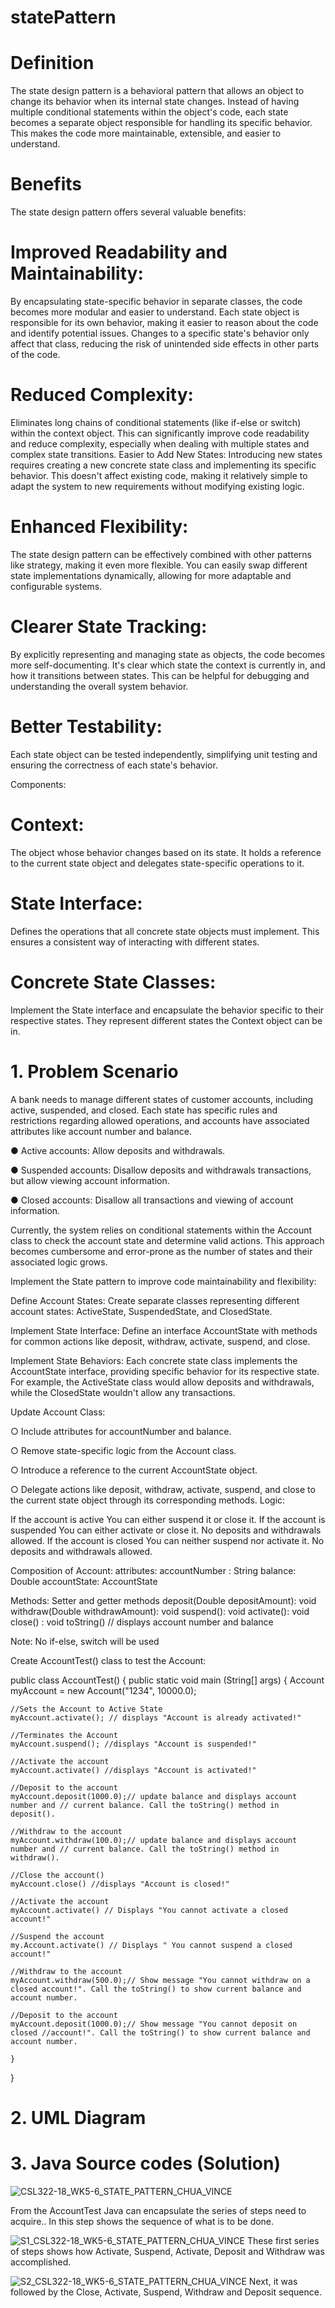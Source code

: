 # statePattern

# Definition

The state design pattern is a behavioral pattern that allows an object to change its behavior when its internal state changes. Instead of having multiple conditional statements within the object's code, each state becomes a separate object responsible for handling its specific behavior. This makes the code more maintainable, extensible, and easier to understand.

# Benefits

The state design pattern offers several valuable benefits:

# Improved Readability and Maintainability:
By encapsulating state-specific behavior in separate classes, the code becomes more modular and easier to   understand. Each state object is responsible for its own behavior, making it easier to reason about the code and identify potential issues.
Changes to a specific state's behavior only affect that class, reducing the risk of unintended side effects in other parts of the code.

# Reduced Complexity:
Eliminates long chains of conditional statements (like if-else or switch) within the context object. This can significantly improve code readability and reduce complexity, especially when dealing with multiple states and complex state transitions.
Easier to Add New States:
Introducing new states requires creating a new concrete state class and implementing its specific behavior. This doesn't affect existing code, making it relatively simple to adapt the system to new requirements without modifying existing logic.

# Enhanced Flexibility:
The state design pattern can be effectively combined with other patterns like strategy, making it even more flexible. You can easily swap different state implementations dynamically, allowing for more adaptable and configurable systems.

# Clearer State Tracking:
By explicitly representing and managing state as objects, the code becomes more self-documenting. It's clear which state the context is currently in, and how it transitions between states. This can be helpful for debugging and understanding the overall system behavior.

# Better Testability:
Each state object can be tested independently, simplifying unit testing and ensuring the correctness of each state's behavior.

Components:

# Context: 
The object whose behavior changes based on its state. It holds a reference to the current state object and delegates state-specific operations to it.

# State Interface: 
Defines the operations that all concrete state objects must implement. This ensures a consistent way of interacting with different states.

# Concrete State Classes: 
Implement the State interface and encapsulate the behavior specific to their respective states. They represent different states the Context object can be in.

# 1. Problem Scenario

A bank needs to manage different states of customer accounts, including active, suspended, and closed. Each state has specific rules and restrictions regarding allowed operations, and accounts have associated attributes like account number and balance.

● Active accounts: Allow deposits and withdrawals.

● Suspended accounts: Disallow deposits and withdrawals transactions, but allow viewing account information.

● Closed accounts: Disallow all transactions and viewing of account information.

Currently, the system relies on conditional statements within the Account class to check the account state and determine valid actions. This approach becomes cumbersome and error-prone as the number of states and their associated logic grows.

Implement the State pattern to improve code maintainability and flexibility:

Define Account States: Create separate classes representing different account states: ActiveState, SuspendedState, and ClosedState.

Implement State Interface: Define an interface AccountState with methods for common actions like deposit, withdraw, activate, suspend, and close.

Implement State Behaviors: Each concrete state class implements the AccountState interface, providing specific behavior for its respective state. For example, the ActiveState class would allow deposits and withdrawals, while the ClosedState wouldn't allow any transactions.

Update Account Class:

○ Include attributes for accountNumber and balance.

○ Remove state-specific logic from the Account class.

○ Introduce a reference to the current AccountState object.

○ Delegate actions like deposit, withdraw, activate, suspend, and close to the current state object through its corresponding methods.
Logic:

If the account is active
    You can either suspend it or close it.
If the account is suspended
    You can either activate or close it.
     No deposits and withdrawals allowed.
If the account is closed
     You can neither suspend nor activate it.
      No deposits and withdrawals allowed.


Composition of Account:
attributes:
accountNumber : String
balance:  Double
accountState:  AccountState

Methods:
Setter and getter methods
deposit(Double depositAmount): void
withdraw(Double withdrawAmount): void
suspend(): void
activate(): void
close() : void
toString()   // displays account number and balance

Note:  No if-else, switch will be used

Create AccountTest() class to test the Account:

public class AccountTest()
{
  public static void main (String[] args)
  {
    Account myAccount = new Account("1234", 10000.0);

    //Sets the Account to Active State
    myAccount.activate(); // displays "Account is already activated!"

    //Terminates the Account
    myAccount.suspend(); //displays "Account is suspended!"

    //Activate the account
    myAccount.activate() //displays "Account is activated!"

    //Deposit to the account
    myAccount.deposit(1000.0);// update balance and displays account number and // current balance. Call the toString() method in deposit().

    //Withdraw to the account
    myAccount.withdraw(100.0);// update balance and displays account number and // current balance. Call the toString() method in withdraw().

    //Close the account()
    myAccount.close() //displays "Account is closed!"

    //Activate the account
    myAccount.activate() // Displays "You cannot activate a closed account!"

    //Suspend the account
    my.Account.activate() // Displays " You cannot suspend a closed account!"

    //Withdraw to the account
    myAccount.withdraw(500.0);// Show message "You cannot withdraw on a closed account!". Call the toString() to show current balance and account number.

    //Deposit to the account
    myAccount.deposit(1000.0);// Show message "You cannot deposit on closed //account!". Call the toString() to show current balance and account number.

    }
}


# 2. UML Diagram





# 3. Java Source codes (Solution)
![CSL322-18_WK5-6_STATE_PATTERN_CHUA_VINCE](https://github.com/VinceTedChua/statePattern/assets/142372312/b824055a-cf94-40c3-ac1f-7dca8ebfa241)

From the AccountTest Java can encapsulate the series of steps need to acquire.. In this step shows the sequence of what is to be done.

![S1_CSL322-18_WK5-6_STATE_PATTERN_CHUA_VINCE](https://github.com/VinceTedChua/statePattern/assets/142372312/f3a228b4-0a96-46d5-a5a6-baa27f646162)
These first series of steps shows how Activate, Suspend, Activate, Deposit and Withdraw was accomplished.

![S2_CSL322-18_WK5-6_STATE_PATTERN_CHUA_VINCE](https://github.com/VinceTedChua/statePattern/assets/142372312/7e7d25fd-3f3d-426b-a5cd-926c2b1b515d)
Next, it was followed by the Close, Activate, Suspend, Withdraw and Deposit sequence.

